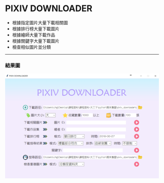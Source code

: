 # PIXIV DOWNLOADER

* 根據指定圖片大量下載相關圖
* 根據排行榜大量下載圖片
* 根據繪師大量下載作品
* 根據關鍵字大量下載圖片
* 檢查相似圖片並分類

---

### 結果圖

![結果圖](https://github.com/sherry110534/pixiv_downloader/blob/master/picture.png)